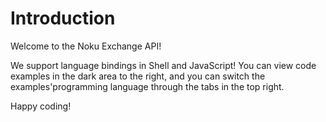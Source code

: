 # Introduction

Welcome to the Noku Exchange API!

We support language bindings in Shell and JavaScript! You can view code examples in the dark area to the right, and you can switch the examples'programming language through the tabs in the top right.

Happy coding!
